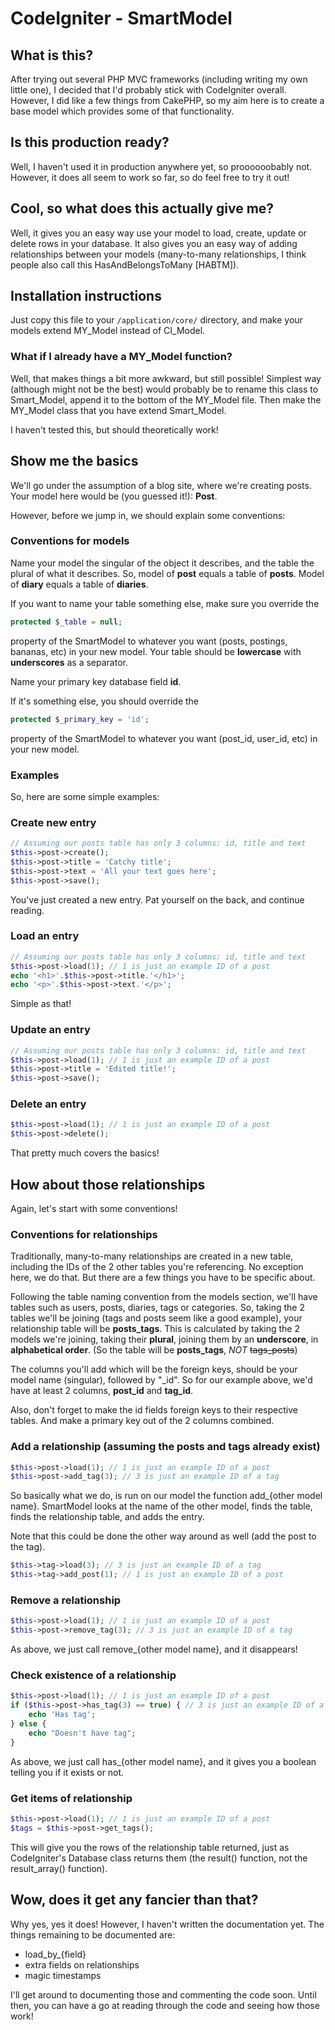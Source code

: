 # CodeIgniter - SmartModel

## What is this?

After trying out several PHP MVC frameworks (including writing my own little one), I decided that I'd probably stick with CodeIgniter overall. However, I did like a few things from CakePHP, so my aim here is to create a base model which provides some of that functionality.

## Is this production ready?

Well, I haven't used it in production anywhere yet, so proooooobably not. However, it does all seem to work so far, so do feel free to try it out!

## Cool, so what does this actually give me?

Well, it gives you an easy way use your model to load, create, update or delete rows in your database. It also gives you an easy way of adding relationships between your models (many-to-many relationships, I think people also call this HasAndBelongsToMany [HABTM]).

## Installation instructions

Just copy this file to your ```/application/core/``` directory, and make your models extend MY_Model instead of CI_Model.

### What if I already have a MY_Model function?

Well, that makes things a bit more awkward, but still possible! Simplest way (although might not be the best) would probably be to rename this class to Smart_Model, append it to the bottom of the MY_Model file. Then make the MY_Model class that you have extend Smart_Model.

I haven't tested this, but should theoretically work!

## Show me the basics

We'll go under the assumption of a blog site, where we're creating posts. Your model here would be (you guessed it!): __Post__.

However, before we jump in, we should explain some conventions:

### Conventions for models

Name your model the singular of the object it describes, and the table the plural of what it describes. So, model of __post__ equals a table of __posts__. Model of __diary__ equals a table of __diaries__.

If you want to name your table something else, make sure you override the

```php
protected $_table = null;
```

property of the SmartModel to whatever you want (posts, postings, bananas, etc) in your new model. Your table should be __lowercase__ with __underscores__ as a separator.

Name your primary key database field __id__.

If it's something else, you should override the

```php
protected $_primary_key = 'id';
```

property of the SmartModel to whatever you want (post_id, user_id, etc) in your new model.

### Examples

So, here are some simple examples:

### Create new entry

```php
// Assuming our posts table has only 3 columns: id, title and text
$this->post->create();
$this->post->title = 'Catchy title';
$this->post->text = 'All your text goes here';
$this->post->save();
```

You've just created a new entry. Pat yourself on the back, and continue reading.

### Load an entry
```php
// Assuming our posts table has only 3 columns: id, title and text
$this->post->load(1); // 1 is just an example ID of a post
echo '<h1>'.$this->post->title.'</h1>';
echo '<p>'.$this->post->text.'</p>';
```

Simple as that!

### Update an entry

```php
// Assuming our posts table has only 3 columns: id, title and text
$this->post->load(1); // 1 is just an example ID of a post
$this->post->title = 'Edited title!';
$this->post->save();
```
### Delete an entry

```php
$this->post->load(1); // 1 is just an example ID of a post
$this->post->delete();
```

That pretty much covers the basics!

## How about those relationships

Again, let's start with some conventions!

### Conventions for relationships

Traditionally, many-to-many relationships are created in a new table, including the IDs of the 2 other tables you're referencing. No exception here, we do that. But there are a few things you have to be specific about.

Following the table naming convention from the models section, we'll have tables such as users, posts, diaries, tags or categories. So, taking the 2 tables we'll be joining (tags and posts seem like a good example), your relationship table will be __posts_tags__. This is calculated by taking the 2 models we're joining, taking their __plural__, joining them by an __underscore__, in __alphabetical order__. (So the table will be __posts_tags__, _NOT_ ~~tags_posts~~)

The columns you'll add which will be the foreign keys, should be your model name (singular), followed by "\_id". So for our example above, we'd have at least 2 columns, __post_id__ and __tag_id__.

Also, don't forget to make the id fields foreign keys to their respective tables. And make a primary key out of the 2 columns combined.

### Add a relationship (assuming the posts and tags already exist)

```php
$this->post->load(1); // 1 is just an example ID of a post
$this->post->add_tag(3); // 3 is just an example ID of a tag
```

So basically what we do, is run on our model the function add_{other model name}. SmartModel looks at the name of the other model, finds the table, finds the relationship table, and adds the entry.

Note that this could be done the other way around as well (add the post to the tag).

```php
$this->tag->load(3); // 3 is just an example ID of a tag
$this->tag->add_post(1); // 1 is just an example ID of a post
```

### Remove a relationship

```php
$this->post->load(1); // 1 is just an example ID of a post
$this->post->remove_tag(3); // 3 is just an example ID of a tag
```

As above, we just call remove_{other model name}, and it disappears!

### Check existence of a relationship

```php
$this->post->load(1); // 1 is just an example ID of a post
if ($this->post->has_tag(3) == true) { // 3 is just an example ID of a tag
    echo 'Has tag';
} else {
    echo "Doesn't have tag";
}
```

As above, we just call has_{other model name}, and it gives you a boolean telling you if it exists or not.

### Get items of relationship

```php
$this->post->load(1); // 1 is just an example ID of a post
$tags = $this->post->get_tags();
```

This will give you the rows of the relationship table returned, just as CodeIgniter's Database class returns them (the result() function, not the result_array() function).

## Wow, does it get any fancier than that?

Why yes, yes it does! However, I haven't written the documentation yet. The things remaining to be documented are:

* load_by_{field}
* extra fields on relationships
* magic timestamps

I'll get around to documenting those and commenting the code soon. Until then, you can have a go at reading through the code and seeing how those work!
